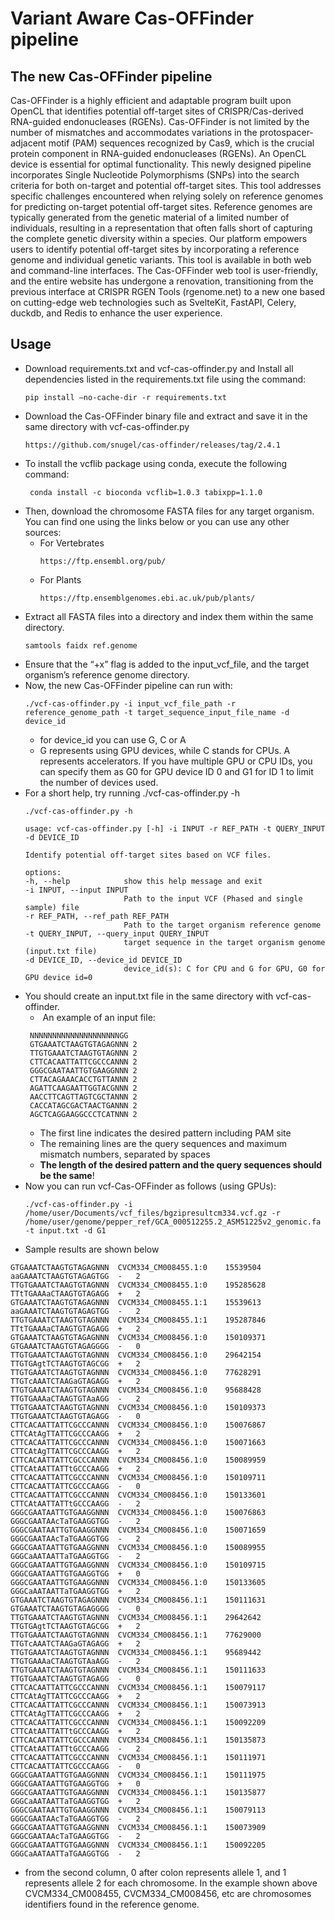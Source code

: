 # Variant Aware Cas-OFFinder pipeline
## The new Cas-OFFinder pipeline

Cas-OFFinder is a highly efficient and adaptable program built upon OpenCL that identifies potential off-target sites of CRISPR/Cas-derived RNA-guided endonucleases (RGENs).
Cas-OFFinder is not limited by the number of mismatches and accommodates variations in the protospacer-adjacent motif (PAM) sequences recognized by Cas9, which is the crucial protein component in RNA-guided endonucleases (RGENs).
An OpenCL device is essential for optimal functionality.
This newly designed pipeline incorporates Single Nucleotide Polymorphisms (SNPs) into the search criteria for both on-target and potential off-target sites. This tool addresses specific challenges encountered when relying solely on reference genomes for predicting on-target potential off-target sites. Reference genomes are typically generated from the genetic material of a limited number of individuals, resulting in a representation that often falls short of capturing the complete genetic diversity within a species. Our platform empowers users to identify potential off-target sites by incorporating a reference genome and individual genetic variants. 
This tool is available in both web and command-line interfaces. The Cas-OFFinder web tool is user-friendly, and the entire website has undergone a renovation, transitioning from the previous interface at CRISPR RGEN Tools (rgenome.net) to a new one based on cutting-edge web technologies such as SvelteKit, FastAPI, Celery, duckdb, and Redis to enhance the user experience.

## Usage
- Download requirements.txt and vcf-cas-offinder.py and Install all dependencies listed in the requirements.txt file using the command:
   ```
   pip install —no-cache-dir -r requirements.txt
   ```
- Download the Cas-OFFinder binary file and extract and save it in the same directory with vcf-cas-offinder.py
  ```
  https://github.com/snugel/cas-offinder/releases/tag/2.4.1
  ```
- To install the vcflib package using conda, execute the following command:
  ```
   conda install -c bioconda vcflib=1.0.3 tabixpp=1.1.0
  ```
- Then, download the chromosome FASTA files for any target organism. You can find one using the links below or you can use any other sources: 
    - For Vertebrates
      ```
      https://ftp.ensembl.org/pub/
      ```
    - For Plants
      ```
      https://ftp.ensemblgenomes.ebi.ac.uk/pub/plants/
      ```
- Extract all FASTA files into a directory and index them within the same directory.
   ```
   samtools faidx ref.genome
   ```
- Ensure that the “+x” flag is added to the input_vcf_file, and the target organism’s reference genome directory.
- Now, the new Cas-OFFinder pipeline can run with:
  ```
  ./vcf-cas-offinder.py -i input_vcf_file_path -r reference_genome_path -t target_sequence_input_file_name -d device_id
  ```
   - for device_id you can use G, C or A
    - G represents using GPU devices, while C stands for CPUs. A represents accelerators. If you have multiple GPU or CPU IDs, you can specify them as G0 for GPU device ID 0 and 
      G1 for ID 1 to limit the number of devices used. 
- For a short help, try running ./vcf-cas-offinder.py -h
  ```
  ./vcf-cas-offinder.py -h
  ```
  ```
  usage: vcf-cas-offinder.py [-h] -i INPUT -r REF_PATH -t QUERY_INPUT -d DEVICE_ID

  Identify potential off-target sites based on VCF files.

  options:
  -h, --help            show this help message and exit
  -i INPUT, --input INPUT
                        Path to the input VCF (Phased and single sample) file
  -r REF_PATH, --ref_path REF_PATH
                        Path to the target organism reference genome
  -t QUERY_INPUT, --query_input QUERY_INPUT
                        target sequence in the target organism genome (input.txt file)
  -d DEVICE_ID, --device_id DEVICE_ID
                        device_id(s): C for CPU and G for GPU, G0 for GPU device id=0

  ```
- You should create an input.txt file in the same directory with vcf-cas-offinder.
     -  An example of an input file:
     ```
      NNNNNNNNNNNNNNNNNNNNGG
      GTGAAATCTAAGTGTAGAGNNN 2
      TTGTGAAATCTAAGTGTAGNNN 2
      CTTCACAATTATTCGCCCANNN 2
      GGGCGAATAATTGTGAAGGNNN 2
      CTTACAGAAACACCTGTTANNN 2
      AGATTCAAGAATTGGTACGNNN 2
      AACCTTCAGTTAGTCGCTANNN 2
      CACCATAGCGACTAACTGANNN 2
      AGCTCAGGAAGGCCCTCATNNN 2
     ```
    - The first line indicates the desired pattern including PAM site
    - The remaining lines are the query sequences and maximum mismatch numbers, separated by spaces
    - **The length of the desired pattern and the query sequences should be the same**!
- Now you can run vcf-Cas-OFFinder as follows (using GPUs):
  ```
  ./vcf-cas-offinder.py -i /home/user/Documents/vcf_files/bgzipresultcm334.vcf.gz -r /home/user/genome/pepper_ref/GCA_000512255.2_ASM51225v2_genomic.fa -t input.txt -d G1
  ```
-  Sample results are shown below
  ```
GTGAAATCTAAGTGTAGAGNNN	CVCM334_CM008455.1:0	15539504	aaGAAATCTAAGTGTAGAGTGG	-	2
TTGTGAAATCTAAGTGTAGNNN	CVCM334_CM008455.1:0	195285628	TTtTGAAAaCTAAGTGTAGAGG	+	2
GTGAAATCTAAGTGTAGAGNNN	CVCM334_CM008455.1:1	15539613	aaGAAATCTAAGTGTAGAGTGG	-	2
TTGTGAAATCTAAGTGTAGNNN	CVCM334_CM008455.1:1	195287846	TTtTGAAAaCTAAGTGTAGAGG	+	2
GTGAAATCTAAGTGTAGAGNNN	CVCM334_CM008456.1:0	150109371	GTGAAATCTAAGTGTAGAGGGG	-	0
TTGTGAAATCTAAGTGTAGNNN	CVCM334_CM008456.1:0	29642154	TTGTGAgtTCTAAGTGTAGCGG	+	2
TTGTGAAATCTAAGTGTAGNNN	CVCM334_CM008456.1:0	77628291	TTGTcAAATCTAAGaGTAGAGG	+	2
TTGTGAAATCTAAGTGTAGNNN	CVCM334_CM008456.1:0	95688428	TTGTGAAAaCTAAGTGTAaAGG	-	2
TTGTGAAATCTAAGTGTAGNNN	CVCM334_CM008456.1:0	150109373	TTGTGAAATCTAAGTGTAGAGG	-	0
CTTCACAATTATTCGCCCANNN	CVCM334_CM008456.1:0	150076867	CTTCAtAgTTATTCGCCCAAGG	+	2
CTTCACAATTATTCGCCCANNN	CVCM334_CM008456.1:0	150071663	CTTCAtAgTTATTCGCCCAAGG	+	2
CTTCACAATTATTCGCCCANNN	CVCM334_CM008456.1:0	150089959	CTTCAtAATTATTtGCCCAAGG	+	2
CTTCACAATTATTCGCCCANNN	CVCM334_CM008456.1:0	150109711	CTTCACAATTATTCGCCCAAGG	-	0
CTTCACAATTATTCGCCCANNN	CVCM334_CM008456.1:0	150133601	CTTCAtAATTATTtGCCCAAGG	-	2
GGGCGAATAATTGTGAAGGNNN	CVCM334_CM008456.1:0	150076863	GGGCGAATAAcTaTGAAGGTGG	-	2
GGGCGAATAATTGTGAAGGNNN	CVCM334_CM008456.1:0	150071659	GGGCGAATAAcTaTGAAGGTGG	-	2
GGGCGAATAATTGTGAAGGNNN	CVCM334_CM008456.1:0	150089955	GGGCaAATAATTaTGAAGGTGG	-	2
GGGCGAATAATTGTGAAGGNNN	CVCM334_CM008456.1:0	150109715	GGGCGAATAATTGTGAAGGTGG	+	0
GGGCGAATAATTGTGAAGGNNN	CVCM334_CM008456.1:0	150133605	GGGCaAATAATTaTGAAGGTGG	+	2
GTGAAATCTAAGTGTAGAGNNN	CVCM334_CM008456.1:1	150111631	GTGAAATCTAAGTGTAGAGGGG	-	0
TTGTGAAATCTAAGTGTAGNNN	CVCM334_CM008456.1:1	29642642	TTGTGAgtTCTAAGTGTAGCGG	+	2
TTGTGAAATCTAAGTGTAGNNN	CVCM334_CM008456.1:1	77629000	TTGTcAAATCTAAGaGTAGAGG	+	2
TTGTGAAATCTAAGTGTAGNNN	CVCM334_CM008456.1:1	95689442	TTGTGAAAaCTAAGTGTAaAGG	-	2
TTGTGAAATCTAAGTGTAGNNN	CVCM334_CM008456.1:1	150111633	TTGTGAAATCTAAGTGTAGAGG	-	0
CTTCACAATTATTCGCCCANNN	CVCM334_CM008456.1:1	150079117	CTTCAtAgTTATTCGCCCAAGG	+	2
CTTCACAATTATTCGCCCANNN	CVCM334_CM008456.1:1	150073913	CTTCAtAgTTATTCGCCCAAGG	+	2
CTTCACAATTATTCGCCCANNN	CVCM334_CM008456.1:1	150092209	CTTCAtAATTATTtGCCCAAGG	+	2
CTTCACAATTATTCGCCCANNN	CVCM334_CM008456.1:1	150135873	CTTCAtAATTATTtGCCCAAGG	-	2
CTTCACAATTATTCGCCCANNN	CVCM334_CM008456.1:1	150111971	CTTCACAATTATTCGCCCAAGG	-	0
GGGCGAATAATTGTGAAGGNNN	CVCM334_CM008456.1:1	150111975	GGGCGAATAATTGTGAAGGTGG	+	0
GGGCGAATAATTGTGAAGGNNN	CVCM334_CM008456.1:1	150135877	GGGCaAATAATTaTGAAGGTGG	+	2
GGGCGAATAATTGTGAAGGNNN	CVCM334_CM008456.1:1	150079113	GGGCGAATAAcTaTGAAGGTGG	-	2
GGGCGAATAATTGTGAAGGNNN	CVCM334_CM008456.1:1	150073909	GGGCGAATAAcTaTGAAGGTGG	-	2
GGGCGAATAATTGTGAAGGNNN	CVCM334_CM008456.1:1	150092205	GGGCaAATAATTaTGAAGGTGG	-	2
  ```
-  from the second column, 0 after colon represents allele 1, and 1 represents allele 2 for each chromosome. In the example shown above CVCM334_CM008455, CVCM334_CM008456, etc are chromosomes identifiers found in the reference genome. 

